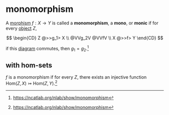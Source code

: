 # monomorphism

A [morphism](./wild-category.md) $f: X \to Y$ is called a **monomorphism**, a
**mono**, or **monic** if for every [object](./wild-category.md) $Z$,

$$
\begin{CD}
Z @>>g_1> X \\
@VVg_2V @VVfV \\
X @>>f> Y
\end{CD}
$$

if this [diagram](./diagram.md) commutes, then $g_1 = g_2$.[^1]

## with hom-sets

$f$ is a monomorphism if for every $Z$, there exists an injective function
$\text{Hom}(Z, X) \rightarrowtail \text{Hom}(Z, Y)$.[^1]

[^1]: https://ncatlab.org/nlab/show/monomorphism
